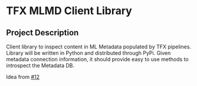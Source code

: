 # TFX MLMD Client Library

## Project Description

Client library to inspect content in ML Metadata populated by TFX pipelines. Library will be written in Python and distributed through PyPi.
Given metadata connection information, it should provide easy to use methods to introspect the Metadata DB.

Idea from [#12](https://github.com/tensorflow/tfx-addons/issues/12)
